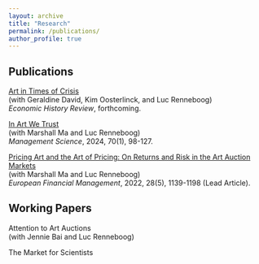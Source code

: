 ```yaml
---
layout: archive
title: "Research"
permalink: /publications/
author_profile: true
---
```


## Publications
[Art in Times of Crisis](https://papers.ssrn.com/sol3/papers.cfm?abstract_id=3929327) <br/>
 (with Geraldine David, Kim Oosterlinck, and Luc Renneboog)  
   *Economic History Review*, forthcoming.<br/>

[In Art We Trust](https://pubsonline.informs.org/doi/full/10.1287/mnsc.2022.4633) <br/>
(with Marshall Ma and Luc Renneboog)<br/>
  *Management Science*, 2024, 70(1), 98-127.<br/>

[Pricing Art and the Art of Pricing: On Returns and Risk in the Art Auction Markets](https://onlinelibrary.wiley.com/doi/10.1111/eufm.12348)<br/> 
(with Marshall Ma and Luc Renneboog)<br/>
  *European Financial Management*, 2022, 28(5), 1139-1198 (Lead Article).<br/>

## Working Papers

Attention to Art Auctions <br/>
 (with Jennie Bai and Luc Renneboog)  

The Market for Scientists <br/>
 
  



